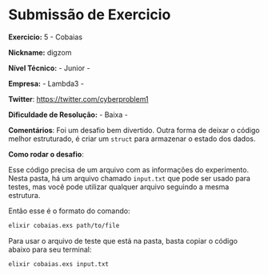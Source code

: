 # Submissão de Exercicio

**Exercicio:** 5 - Cobaias

**Nickname:** digzom

**Nível Técnico:** - Junior -

**Empresa:** - Lambda3 -

**Twitter**: https://twitter.com/cyberproblem1

**Dificuldade de Resolução:** - Baixa -

**Comentários**: Foi um desafio bem divertido. Outra forma de deixar o código melhor estruturado, é criar um `struct` para armazenar o estado
dos dados.

**Como rodar o desafio**:

Esse código precisa de um arquivo com as informações do experimento. Nesta pasta, há um arquivo chamado `input.txt` que pode ser usado para testes, mas você pode utilizar qualquer arquivo seguindo a mesma estrutura.

Então esse é o formato do comando:

```bash
elixir cobaias.exs path/to/file
```

Para usar o arquivo de teste que está na pasta, basta copiar o código abaixo para seu terminal:

```bash
elixir cobaias.exs input.txt
```